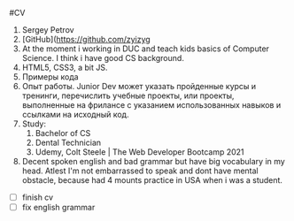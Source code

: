 #CV

1. Sergey Petrov
2. [GitHub](https://github.com/zyizyg
3. At the moment i working in DUC and teach kids basics of Computer Science. I think i have good CS background.
4. HTML5, CSS3, a bit JS.
5. Примеры кода
6. Опыт работы. Junior Dev может указать пройденные курсы и тренинги, перечислить учебные проекты, или проекты, выполненные на фрилансе с указанием использованных навыков и ссылками на исходный код.
7. Study:
   1. Bachelor of CS
   2. Dental Technician
   3. Udemy, Colt Steele | The Web Developer Bootcamp 2021
9. Decent spoken english and bad grammar but have big vocabulary in my head. Atlest I'm not embarrassed to speak and dont have mental obstacle, because had 4 mounts practice in USA when i was a student.

- [ ] finish cv
- [ ] fix english grammar
